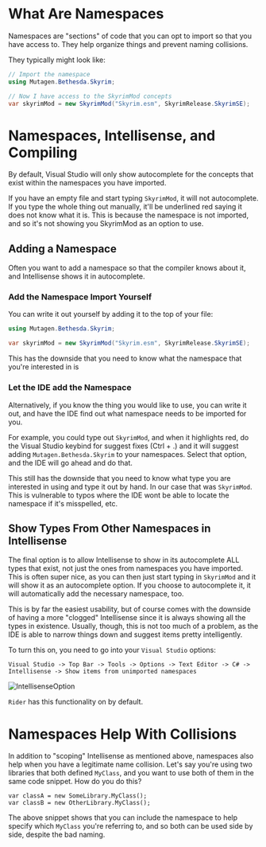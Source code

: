 # What Are Namespaces
Namespaces are "sections" of code that you can opt to import so that you have access to.  They help organize things and prevent naming collisions.   

They typically might look like:
```cs
// Import the namespace
using Mutagen.Bethesda.Skyrim;

// Now I have access to the SkyrimMod concepts
var skyrimMod = new SkyrimMod("Skyrim.esm", SkyrimRelease.SkyrimSE);
```

# Namespaces, Intellisense, and Compiling
By default, Visual Studio will only show autocomplete for the concepts that exist within the namespaces you have imported.  

If you have an empty file and start typing `SkyrimMod`, it will not autocomplete.  If you type the whole thing out manually, it'll be underlined red saying it does not know what it is.  This is because the namespace is not imported, and so it's not showing you SkyrimMod as an option to use.

## Adding a Namespace
Often you want to add a namespace so that the compiler knows about it, and Intellisense shows it in autocomplete.

### Add the Namespace Import Yourself
You can write it out yourself by adding it to the top of your file:
```cs
using Mutagen.Bethesda.Skyrim;

var skyrimMod = new SkyrimMod("Skyrim.esm", SkyrimRelease.SkyrimSE);
```

This has the downside that you need to know what the namespace that you're interested in is

### Let the IDE add the Namespace
Alternatively, if you know the thing you would like to use, you can write it out, and have the IDE find out what namespace needs to be imported for you.

For example, you could type out `SkyrimMod`, and when it highlights red, do the Visual Studio keybind for suggest fixes (Ctrl + .) and it will suggest adding `Mutagen.Bethesda.Skyrim` to your namespaces.  Select that option, and the IDE will go ahead and do that.

This still has the downside that you need to know what type you are interested in using and type it out by hand.  In our case that was `SkyrimMod`.  This is vulnerable to typos where the IDE wont be able to locate the namespace if it's misspelled, etc.

## Show Types From Other Namespaces in Intellisense
The final option is to allow Intellisense to show in its autocomplete ALL types that exist, not just the ones from namespaces you have imported.   This is often super nice, as you can then just start typing in `SkyrimMod` and it will show it as an autocomplete option.  If you choose to autocomplete it, it will automatically add the necessary namespace, too.

This is by far the easiest usability, but of course comes with the downside of having a more "clogged" Intellisense since it is always showing all the types in existence.   Usually, though, this is not too much of a problem, as the IDE is able to narrow things down and suggest items pretty intelligently.

To turn this on, you need to go into your `Visual Studio` options:

`Visual Studio -> Top Bar -> Tools -> Options -> Text Editor -> C# -> Intellisense -> Show items from unimported namespaces`

![IntellisenseOption](https://user-images.githubusercontent.com/24981326/182715382-b0b3d125-3cd7-4169-9b23-88bde95dca55.png)

`Rider` has this functionality on by default.

# Namespaces Help With Collisions
In addition to "scoping" Intellisense as mentioned above, namespaces also help when you have a legitimate name collision.   Let's say you're using two libraries that both defined `MyClass`, and you want to use both of them in the same code snippet.  How do you do this?
```
var classA = new SomeLibrary.MyClass();
var classB = new OtherLibrary.MyClass();
```
The above snippet shows that you can include the namespace to help specify which `MyClass` you're referring to, and so both can be used side by side, despite the bad naming.